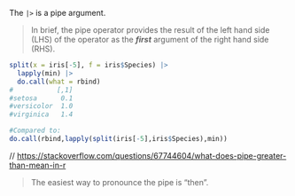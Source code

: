 The `|>` is a pipe argument.

>In brief, the pipe operator provides the result of the left hand side (LHS) of the operator as the _**first**_ argument of the right hand side (RHS).

```r
split(x = iris[-5], f = iris$Species) |>
  lapply(min) |>
  do.call(what = rbind) 
#           [,1]
#setosa      0.1
#versicolor  1.0
#virginica   1.4

#Compared to:
do.call(rbind,lapply(split(iris[-5],iris$Species),min))
```

// https://stackoverflow.com/questions/67744604/what-does-pipe-greater-than-mean-in-r

>The easiest way to pronounce the pipe is “then”.

